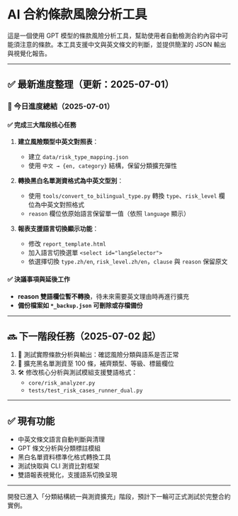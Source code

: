 # AI 合約條款風險分析工具

這是一個使用 GPT 模型的條款風險分析工具，幫助使用者自動檢測合約內容中可能須注意的條款。本工具支援中文與英文條文的判斷，並提供簡潔的 JSON 輸出與視覺化報告。

---

## ✅ 最新進度整理（更新：2025-07-01）

### 📌 今日進度總結（2025-07-01）

#### ✅ 完成三大階段核心任務

1. **建立風險類型中英文對照表**：
   - 建立 `data/risk_type_mapping.json`
   - 使用 `中文 → {en, category}` 結構，保留分類擴充彈性

2. **轉換黑白名單測資格式為中英文型別**：
   - 使用 `tools/convert_to_bilingual_type.py` 轉換 `type`、`risk_level` 欄位為中英文對照格式
   - `reason` 欄位依原始語言保留單一值（依照 `language` 顯示）

3. **報表支援語言切換顯示功能**：
   - 修改 `report_template.html`
   - 加入語言切換選單 `<select id="langSelector">`
   - 依選擇切換 `type.zh/en`, `risk_level.zh/en`，`clause` 與 `reason` 保留原文

#### ✅ 決議事項與延後工作

- **reason 雙語欄位暫不轉換**，待未來需要英文理由時再進行擴充
- **備份檔案如 `*_backup.json` 可刪除或存檔備份**

---

## 🔜 下一階段任務（2025-07-02 起）

1. 🧪 測試實際條款分析與輸出：確認風險分類與語系是否正常
2. 📁 擴充黑名單測資至 100 條，補齊類型、等級、標籤欄位
3. 🛠️ 修改核心分析與測試模組支援雙語格式：
   - `core/risk_analyzer.py`
   - `tests/test_risk_cases_runner_dual.py`

---

## ✅ 現有功能

* 中英文條文語言自動判斷與清理
* GPT 條文分析與分類標註模組
* 黑白名單資料標準化格式轉換工具
* 測試快取與 CLI 測資比對框架
* 雙語報表視覺化，支援語系切換呈現

---

開發已進入「分類結構統一與測資擴充」階段，預計下一輪可正式測試於完整合約實例。
